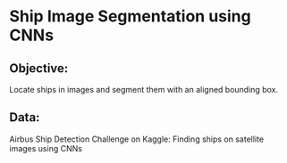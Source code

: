# Ship Image Segmentation using CNNs 

## Objective:
Locate ships in images and segment them with an aligned bounding box. 

## Data:
Airbus Ship Detection Challenge on Kaggle: Finding ships on satellite images using CNNs

